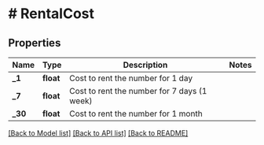 # # RentalCost

## Properties

Name | Type | Description | Notes
------------ | ------------- | ------------- | -------------
**_1** | **float** | Cost to rent the number for 1 day |
**_7** | **float** | Cost to rent the number for 7 days (1 week) |
**_30** | **float** | Cost to rent the number for 1 month |

[[Back to Model list]](../../README.md#models) [[Back to API list]](../../README.md#endpoints) [[Back to README]](../../README.md)
